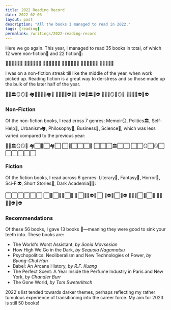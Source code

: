 ```yaml
---
title: 2022 Reading Record
date: 2022-02-03
layout: post
description: "All the books I managed to read in 2022."
tags: [reading]
permalink: /writings/2022-reading-record
---
```


Here we go again. This year, I managed to read 35 books in total, of which 12 were non-fiction📙 and 22 fiction📘:

📙📙📙📙📙📙
📙📘📙📘📙📘
📘📙📘📘📘📙
📘📘📘📙📘📘
📘📘📙📘📙📘
📘📘📘📘📘

I was on a non-fiction streak till like the middle of the year, when work picked up. Reading fiction is a great way to de-stress and so those made up the bulk of the later half of the year.

💭💼🏛🪞🪞🧬
🏘🦄🧬🧚🏻🏘🦄
🦄🌱🧚🏻👽👻💭
🦄👽👻🏛👻👽
🧚🏻👻🪞📖🪞👻
🧚🏻🧚🏻👽🦉👽

### Non-Fiction

Of the non-fiction books, I read cross 7 genres: Memoir🪞, Politics🏛, Self-Help🌱, Urbanism🏘, Philosophy💭, Business💼, Science🧬, which was less varied compared to the previous year:

💭💼🏛🪞🪞🧬
🏘⬜️🧬⬜️🏘⬜️
⬜️🌱⬜️⬜️⬜️💭
⬜️⬜️⬜️🏛⬜️⬜️
⬜️⬜️🪞⬜️🪞⬜️
⬜️⬜️⬜️⬜️⬜️

### Fiction

Of the fiction books, I read across 6 genres: Literary🦉, Fantasy🦄, Horror👻, Sci-Fi👽, Short Stories📖, Dark Academia🧚🏻:

⬜️⬜️⬜️⬜️⬜️⬜️
⬜️🦄⬜️🧚🏻⬜️🦄
🦄⬜️🧚🏻👽👻⬜️
🦄👽👻⬜️👻👽
🧚🏻👻⬜️📖⬜️👻
🧚🏻🧚🏻👽🦉👽

### Recommendations

Of these 56 books, I gave 13 books 🦷—meaning they were good to sink your teeth into. These books are:

- The World's Worst Assistant, _by Sonia Movsesian_
- How High We Go in the Dark, _by Sequoia Nagamatsu_
- Psychopolitics: Neoliberalism and New Technologies of Power, _by Byung-Chul Han_
- Babel: An Arcane History, _by R.F. Kuang_
- The Perfect Scent: A Year Inside the Perfume Industry in Paris and New York, _by Chandler Burr_
- The Gone World, _by Tom Sweterlitsch_
  
2022's list tended towards darker themes, perhaps reflecting my rather tumulous experience of transitioning into the career force. My aim for 2023 is still 50 books!